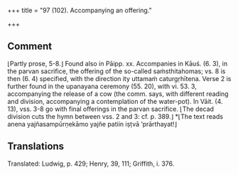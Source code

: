 +++
title = "97 (102). Accompanying an offering."

+++
## Comment
⌊Partly prose, 5-8.⌋ Found also in Pāipp. xx. Accompanies in Kāuś. (6. 3), in the parvan sacrifice, the offering of the so-called saṁsthitahomas; vs. 8 is then (6. 4) specified, with the direction ity uttamaṁ caturgṛhītena. Verse 2 is further found in the upanayana ceremony (55. 20), with vi. 53. 3, accompanying the release of a cow (the comm. says, with different reading and division, accompanying a contemplation of the water-pot). In Vāit. (4. 13), vss. 3-8 go with final offerings in the parvan sacrifice. ⌊The decad division cuts the hymn between vss. 2 and 3: cf. p. 389.⌋ *⌊The text reads anena yajñasampūrṇekāmo yajñe patiin iṣṭvā ’prārthayat!⌋


## Translations
Translated: Ludwig, p. 429; Henry, 39, 111; Griffith, i. 376.
